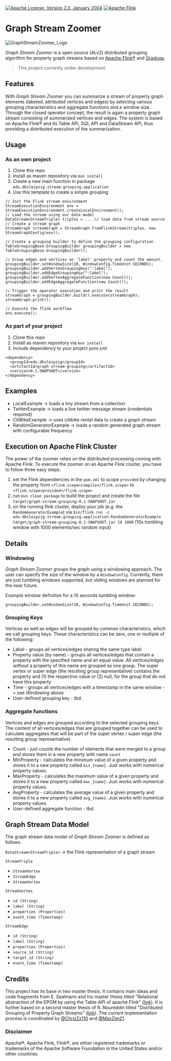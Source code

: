 [![Apache License, Version 2.0, January 2004](https://img.shields.io/github/license/apache/maven.svg?label=License)](https://www.apache.org/licenses/LICENSE-2.0)
[![Apache Flink](https://img.shields.io/badge/Apache%20Flink-E6526F?style=for-the-badge&logo=Apache%20Flink&logoColor=white)](https://flink.apache.org)
# Graph Stream Zoomer
![GraphStreamZoomer_Logo](logo/GraphStreamZoomerLogo_small.png)


*Graph Stream Zoomer* is a open source (ALv2) distributed grouping algorithm for property graph streams based on 
[Apache Flink&reg;](https://flink.apache.org) and [Gradoop](https://github.com/dbs-leipzig/gradoop).

> This project currently under development.


## Features

With *Graph Stream Zoomer* you can summarize a stream of property graph elements (labeled, attributed 
vertices and edges) by selecting various grouping characteristics and 
aggregate functions and a window size. Through the closed operator concept, the result is again a property 
graph stream consisting of summarized vertices and edges. The system is based on Apache Flink&reg; and its 
Table API, SQL API and DataStream API, thus providing a distributed execution of the summarization.

## Usage

### As an own project
1. Clone this repo
2. Install as maven repository via `mvn install`
3. Create a new main function in package `edu.dbsleipzig.stream.grouping.application`
4. Use this template to create a simple grouping
````
// Init the Flink stream environment
StreamExecutionEnvironment env = StreamExecutionEnvironment.createLocalEnvironment();
// Load the stream using our data model
DataStream<StreamTriple> triples = ... // load data from stream source
// Create a stream graph
StreamGraph streamGraph = StreamGraph.fromFlinkStream(triples, new StreamGraphConfig(env));

// Create a grouping builder to define the grouping configuration
TableGroupingBase.GroupingBuilder groupingBuilder = new TableGroupingBase.GroupingBuilder();

// Group edges and vertices on 'label'-property and count the amount.
groupingBuilder.setWindowSize(10, WindowConfig.TimeUnit.SECONDS);
groupingBuilder.addVertexGroupingKey(":label");
groupingBuilder.addEdgeGroupingKey(":label");
groupingBuilder.addVertexAggregateFunction(new Count());
groupingBuilder.addEdgeAggregateFunction(new Count());

// Trigger the operator execution and print the result
streamGraph = groupingBuilder.build().execute(streamGraph);
streamGraph.print();

// Execute the flink workflow
env.execute();
````
### As part of your project
1. Clone this repo 
2. Install as maven repository via `mvn install`
3. Include dependency to your project pom.xml
```
<dependency>
  <groupId>edu.dbsleipzig</groupId>
  <artifactId>graph-stream-grouping</artifactId>
  <version>0.1-SNAPSHOT</version>
</dependency>
```

## Examples
* LocalExample -> loads a tiny stream from a collection
* TwitterExample -> loads a live twitter message stream (credentials required)
* CitiBikeExample -> uses citibike rental data to create a graph stream
* RandomGeneratorExample -> loads a random generated graph stream with configurable frequency

## Execution on Apache Flink Cluster

The power of the zoomer relies on the distributed processing coming with Apache Flink. To execute the 
zoomer on an Apache Flink cluster, you have to follow three easy steps:

1. set the Flink dependencies in the `pom.xml` to scope `provided` by changing the property from `<flink.scope>compile</flink.scope>` to `<flink.scope>provided</flink.scope>`
2. run `mvn clean package` to build the project and create the file `target/graph-stream-grouping-0.1-SNAPSHOT.jar`
3. on the running flink cluster, deploy your job (e.g. the `RandomGeneratorExample`) via 
`bin/flink run -c edu.dbsleipzig.stream.grouping.application.RandomGeneratorExample target/graph-stream-grouping-0.1-SNAPSHOT.jar 10 1000` (10s tumbling window with 1000 elements/sec random input)

## Details

### Windowing
*Graph Stream Zoomer* groups the graph using a windowing approach. The user can specify the size of the
window by a `WindowConfig`. Currently, there are just tumbling windows supported, but sliding windows are
planned for the near future.

Example window definition for a 10 seconds tumbling window:

`groupingBuilder.setWindowSize(10, WindowConfig.TimeUnit.SECONDS);`

### Grouping Keys
Vertices as well as edges will be grouped by common characteristics, which we call grouping keys. These
characteristics can be zero, one or multiple of the following:
* Label - groups all vertices/edges sharing the same type label
* Property value (by name) - groups all vertices/edges that contain a property with the specified name and
  an equal value. All vertices/edges _without_ a property of this name are grouped as one group. The super
  vertex or super edge (the resulting group representative) contains the property and (1) the respective
  value or (2) null, for the group that do not have this property
* Time - groups all vertices/edges with a timestamp in the same window -> see _Windowing_ above
* User-defined grouping key - tbd.

### Aggregate functions
Vertices and edges are grouped according to the selected grouping keys. The content of all vertices/edges
that are grouped together can be used to calculate aggregates that will be part of the super vertex /
super edge (the resulting group representative).
* Count - just counts the number of elements that were merged to a group and stores them in a new property
  with name `count`
* MinProperty - calculates the minimum value of a given property and stores it to a new property called
  `min_{name}`. Just works with numerical property values.
* MaxProperty - calculates the maximum value of a given property and stores it to a new property called
  `max_{name}`. Just works with numerical property values.
* AvgProperty - calculates the average value of a given property and stores it to a new property called
  `avg_{name}`. Just works with numerical property values.
* User-defined aggregate function - tbd.

## Graph Stream Data Model
The graph stream data model of *Graph Stream Zoomer* is defined as follows.

`DataStream<StreamTriple>` -> the Flink representation of a graph stream

`StreamTriple`
* `StreamVertex`
* `StreamEdge`
* `StreamVertex`

`StreamVertex`
* `id (String)`
* `label (String)`
* `properties (Properties)`
* `event_time (Timestamp)`

`StreamEdge`
* `id (String)`
* `label (String)`
* `properties (Properties)`
* `source_id (String)`
* `target_id (String)`
* `event_time (Timestamp)`

## Credits
This project has its base in two master thesis. It contains main ideas and code fragments from E. Saalmann 
and his master thesis titled "Relational abstraction of the EPGM by using the Table-API of apache Flink" 
([link](https://dbs.uni-leipzig.de/file/Masterarbeit_Saalmann.pdf)). It is further based on a second 
master thesis of R. Noureddin titled "Distributed Grouping of Property Graph Streams" 
([link](https://dbs.uni-leipzig.de/file/Master-Thesis-Rana-Noureddin.pdf)). The current implementation 
process is coordinated by [@ChrizZz110](https://github.com/ChrizZz110) and 
[@MaxZim21](https://github.com/MaxZim21).

### Disclaimer

Apache&reg;, Apache Flink, Flink&reg;, are either registered trademarks or trademarks of the Apache Software Foundation
in the United States and/or other countries.
